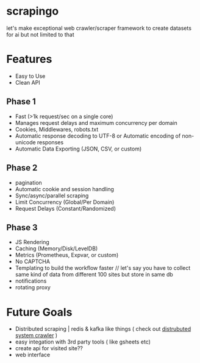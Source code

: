 # scrapingo
let's make exceptional web crawler/scraper framework to create datasets for ai but not limited to that


# Features
- Easy to Use
- Clean API
## Phase 1
- Fast (>1k request/sec on a single core)
- Manages request delays and maximum concurrency per domain
- Cookies, Middlewares, robots.txt
- Automatic response decoding to UTF-8 or Automatic encoding of non-unicode responses
- Automatic Data Exporting (JSON, CSV, or custom)
 
## Phase 2
- pagination
- Automatic cookie and session handling
- Sync/async/parallel scraping
- Limit Concurrency (Global/Per Domain)
- Request Delays (Constant/Randomized)

## Phase 3
- JS Rendering
- Caching (Memory/Disk/LevelDB)
- Metrics (Prometheus, Expvar, or custom)
- No CAPTCHA
- Templating to build the workflow faster // let's say you have to collect same kind of data from different 100 sites but store in same db
- notifications
- rotating proxy

# Future Goals
- Distributed scraping | redis & kafka like things ( check out [distrubuted system crawler](https://github.com/henrylee2cn/pholcus) )
- easy integation with 3rd party tools ( like gsheets etc)
- create api for visited site??
- web interface
